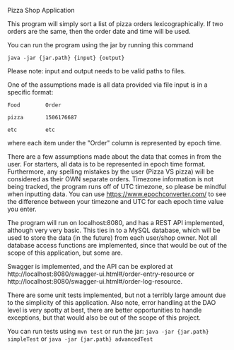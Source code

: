 Pizza Shop Application

This program will simply sort a list of pizza orders lexicographically. If two orders are the same, then the order date and time will be used.

You can run the program using the jar by running this command

    java -jar {jar.path} {input} {output}
    
Please note: input and output needs to be valid paths to files. 

One of the assumptions made is all data provided via file input is in a specific format:

    Food        Order

    pizza       1506176687

    etc         etc

where each item under the "Order" column is represented by epoch time.

There are a few assumptions made about the data that comes in from the user.
For starters, all data is to be represented in epoch time format. Furthermore, any spelling mistakes by the user (Pizza VS pizza) will be considered as their OWN separate orders.
Timezone information is not being tracked, the program runs off of UTC timezone, so please be mindful when inputting data. You can use https://www.epochconverter.com/ to see the difference between your timezone and UTC for each epoch time value you enter.

The program will run on localhost:8080, and has a REST API implemented, although very very basic. This ties in to a MySQL database, which will be used to store the data (in the future) from each user/shop owner. Not all database access functions are implemented, since that would be out of the scope of this application, but some are.

Swagger is implemented, and the API can be explored at http://localhost:8080/swagger-ui.html#/order-entry-resource or http://localhost:8080/swagger-ui.html#/order-log-resource.

There are some unit tests implemented, but not a terribly large amount due to the simplicity of this application. Also note, error handling at the DAO level is very spotty at best, there are better opportunities to handle exceptions, but that would also be out of the scope of this project. 

You can run tests using `mvn test` or run the jar: `java -jar {jar.path} simpleTest` or `java -jar {jar.path} advancedTest` 